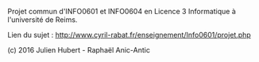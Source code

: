 ﻿Projet commun d'INFO0601 et INFO0604 en Licence 3 Informatique à l'université de Reims.

Lien du sujet : http://www.cyril-rabat.fr/enseignement/Info0601/projet.php

(c) 2016 Julien Hubert - Raphaël Anic-Antic